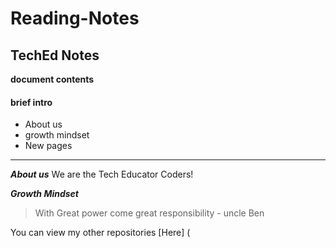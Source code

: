 # Reading-Notes
## TechEd Notes
**document contents**

#### brief intro
- About us
- growth mindset
- New pages

***

***About us***
We are the Tech Educator Coders!

***Growth Mindset***
> With Great power come great responsibility - uncle Ben


You can view my other repositories [Here] (
